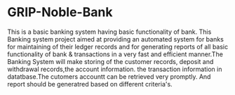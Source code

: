 # GRIP-Noble-Bank
This is a basic banking system having basic functionality of bank.
This Banking system project aimed at providing an automated system for banks for maintaining of their ledger records and for generating reports of all 
basic functionality of bank & transactions in a very fast and efficient manner.The Banking System will make storing of the customer records, deposit and 
withdrawal records,the account information. the transaction information in datatbase.The cutomers accountt can be retrieved very promptly. 
And report should be generatred based on different criteria's.
